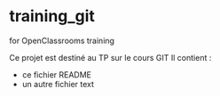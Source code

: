 # training_git
for OpenClassrooms training

Ce projet est destiné au TP sur le cours GIT
Il contient :
- ce fichier README
- un autre fichier text
